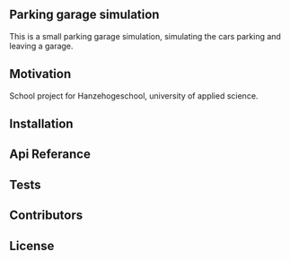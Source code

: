 ## Parking garage simulation
This is a small parking garage simulation, simulating the cars parking and leaving a garage.

## Motivation
School project for Hanzehogeschool, university of applied science.

## Installation

## Api Referance

## Tests

## Contributors

## License
